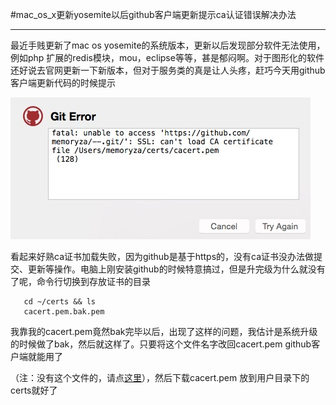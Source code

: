 #mac_os_x更新yosemite以后github客户端更新提示ca认证错误解决办法


-------
   最近手贱更新了mac os yosemite的系统版本，更新以后发现部分软件无法使用，例如php 扩展的redis模块，mou，eclipse等等，甚是郁闷啊。对于图形化的软件还好说去官网更新一下新版本，但对于服务类的真是让人头疼，赶巧今天用github客户端更新代码的时候提示
   
   <img src="./img/ca-error.png"/>
   
   看起来好熟ca证书加载失败，因为github是基于https的，没有ca证书没办法做提交、更新等操作。电脑上刚安装github的时候特意搞过，但是升完级为什么就没有了呢，命令行切换到存放证书的目录
  
       cd ~/certs && ls
       cacert.pem.bak.pem
  我靠我的cacert.pem竟然bak完毕以后，出现了这样的问题，我估计是系统升级的时候做了bak，然后就这样了。只要将这个文件名字改回cacert.pem  github客户端就能用了
  
  
  （注：没有这个文件的，请点<a href="http://curl.haxx.se/docs/caextract.html">这里</a>），然后下载cacert.pem  放到用户目录下的certs就好了